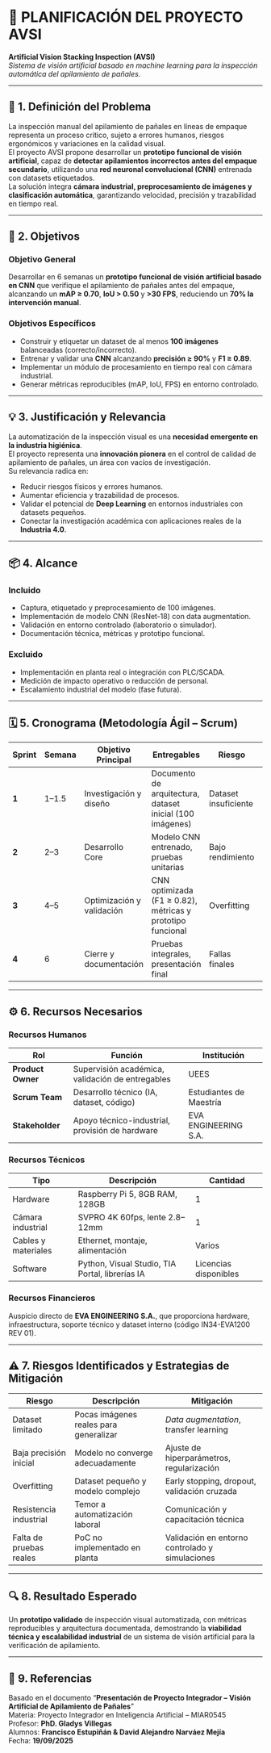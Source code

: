 # 🧭 PLANIFICACIÓN DEL PROYECTO AVSI
**Artificial Vision Stacking Inspection (AVSI)**  
*Sistema de visión artificial basado en machine learning para la inspección automática del apilamiento de pañales.*

---

## 🧩 1. Definición del Problema
La inspección manual del apilamiento de pañales en líneas de empaque representa un proceso crítico, sujeto a errores humanos, riesgos ergonómicos y variaciones en la calidad visual.  
El proyecto AVSI propone desarrollar un **prototipo funcional de visión artificial**, capaz de **detectar apilamientos incorrectos antes del empaque secundario**, utilizando una **red neuronal convolucional (CNN)** entrenada con datasets etiquetados.  
La solución integra **cámara industrial, preprocesamiento de imágenes y clasificación automática**, garantizando velocidad, precisión y trazabilidad en tiempo real.

---

## 🎯 2. Objetivos

### **Objetivo General**
Desarrollar en 6 semanas un **prototipo funcional de visión artificial basado en CNN** que verifique el apilamiento de pañales antes del empaque, alcanzando un **mAP ≥ 0.70**, **IoU > 0.50** y **>30 FPS**, reduciendo un **70% la intervención manual**.

### **Objetivos Específicos**
- Construir y etiquetar un dataset de al menos **100 imágenes** balanceadas (correcto/incorrecto).  
- Entrenar y validar una **CNN** alcanzando **precisión ≥ 90%** y **F1 ≥ 0.89**.  
- Implementar un módulo de procesamiento en tiempo real con cámara industrial.  
- Generar métricas reproducibles (mAP, IoU, FPS) en entorno controlado.  

---

## 💡 3. Justificación y Relevancia
La automatización de la inspección visual es una **necesidad emergente en la industria higiénica**.  
El proyecto representa una **innovación pionera** en el control de calidad de apilamiento de pañales, un área con vacíos de investigación.  
Su relevancia radica en:
- Reducir riesgos físicos y errores humanos.  
- Aumentar eficiencia y trazabilidad de procesos.  
- Validar el potencial de **Deep Learning** en entornos industriales con datasets pequeños.  
- Conectar la investigación académica con aplicaciones reales de la **Industria 4.0**.

---

## 📦 4. Alcance

### **Incluido**
- Captura, etiquetado y preprocesamiento de 100 imágenes.  
- Implementación de modelo CNN (ResNet-18) con data augmentation.  
- Validación en entorno controlado (laboratorio o simulador).  
- Documentación técnica, métricas y prototipo funcional.  

### **Excluido**
- Implementación en planta real o integración con PLC/SCADA.  
- Medición de impacto operativo o reducción de personal.  
- Escalamiento industrial del modelo (fase futura).  

---

## 🗓️ 5. Cronograma (Metodología Ágil – Scrum)

| Sprint | Semana | Objetivo Principal | Entregables | Riesgo | Mitigación |
|---------|---------|------------------|-------------|---------|-------------|
| **1** | 1–1.5 | Investigación y diseño | Documento de arquitectura, dataset inicial (100 imágenes) | Dataset insuficiente | Aplicar *data augmentation* |
| **2** | 2–3 | Desarrollo Core | Modelo CNN entrenado, pruebas unitarias | Bajo rendimiento | Ajustar capas, aumentar datos sintéticos |
| **3** | 4–5 | Optimización y validación | CNN optimizada (F1 ≥ 0.82), métricas y prototipo funcional | Overfitting | Regularización y validación cruzada |
| **4** | 6 | Cierre y documentación | Pruebas integrales, presentación final | Fallas finales | Pruebas incrementales desde semana 5 |

---

## ⚙️ 6. Recursos Necesarios

### **Recursos Humanos**
| Rol | Función | Institución |
|------|----------|--------------|
| **Product Owner** | Supervisión académica, validación de entregables | UEES |
| **Scrum Team** | Desarrollo técnico (IA, dataset, código) | Estudiantes de Maestría |
| **Stakeholder** | Apoyo técnico-industrial, provisión de hardware | EVA ENGINEERING S.A. |

### **Recursos Técnicos**
| Tipo | Descripción | Cantidad |
|------|--------------|-----------|
| Hardware | Raspberry Pi 5, 8GB RAM, 128GB | 1 |
| Cámara industrial | SVPRO 4K 60fps, lente 2.8–12mm | 1 |
| Cables y materiales | Ethernet, montaje, alimentación | Varios |
| Software | Python, Visual Studio, TIA Portal, librerías IA | Licencias disponibles |

### **Recursos Financieros**
Auspicio directo de **EVA ENGINEERING S.A.**, que proporciona hardware, infraestructura, soporte técnico y dataset interno (código IN34-EVA1200 REV 01).

---

## ⚠️ 7. Riesgos Identificados y Estrategias de Mitigación

| Riesgo | Descripción | Mitigación |
|---------|--------------|-------------|
| Dataset limitado | Pocas imágenes reales para generalizar | *Data augmentation*, transfer learning |
| Baja precisión inicial | Modelo no converge adecuadamente | Ajuste de hiperparámetros, regularización |
| Overfitting | Dataset pequeño y modelo complejo | Early stopping, dropout, validación cruzada |
| Resistencia industrial | Temor a automatización laboral | Comunicación y capacitación técnica |
| Falta de pruebas reales | PoC no implementado en planta | Validación en entorno controlado y simulaciones |

---

## 🔍 8. Resultado Esperado
Un **prototipo validado** de inspección visual automatizada, con métricas reproducibles y arquitectura documentada, demostrando la **viabilidad técnica y escalabilidad industrial** de un sistema de visión artificial para la verificación de apilamiento.

---

## 📎 9. Referencias
Basado en el documento “**Presentación de Proyecto Integrador – Visión Artificial de Apilamiento de Pañales**”  
Materia: Proyecto Integrador en Inteligencia Artificial – MIAR0545  
Profesor: **PhD. Gladys Villegas**  
Alumnos: **Francisco Estupiñán & David Alejandro Narváez Mejía**  
Fecha: **19/09/2025**

